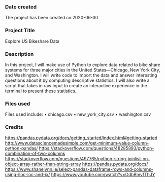 ### Date created
The project has been created on 2020-06-30

### Project Title
Explore US Bikeshare Data

### Description
In this project, I will make use of Python to explore data related to bike share systems 
for three major cities in the United States—Chicago, New York City, and Washington. 
I will write code to import the data and answer interesting questions about it by 
computing descriptive statistics. I will also write a script that takes in raw input to create 
an interactive experience in the terminal to present these statistics.

### Files used
Files used include:
• chicago.csv
• new_york_city.csv
• washington.csv


### Credits
https://pandas.pydata.org/docs/getting_started/index.html#getting-started
http://www.datasciencemadesimple.com/get-minimum-value-column-python-pandas/
https://stackoverflow.com/questions/48285893/python-combination-of-two-columns
https://stackoverflow.com/questions/497765/python-string-joinlist-on-object-array-rather-than-string-array
https://pandas.pydata.org/docs/
https://www.shanelynn.ie/select-pandas-dataframe-rows-and-columns-using-iloc-loc-and-ix/
https://www.youtube.com/watch?v=OdbBmvfThJY

